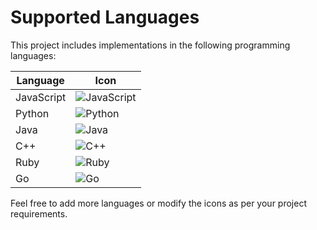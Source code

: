 # Supported Languages

This project includes implementations in the following programming languages:

| Language     | Icon                                                                 |
|--------------|----------------------------------------------------------------------|
| JavaScript   | ![JavaScript](https://img.shields.io/badge/JavaScript-323330?style=for-the-badge&logo=javascript&logoColor=F7DF1E) |
| Python       | ![Python](https://img.shields.io/badge/Python-3670A0?style=for-the-badge&logo=python&logoColor=ffdd54) |
| Java         | ![Java](https://img.shields.io/badge/Java-ED8B00?style=for-the-badge&logo=java&logoColor=white) |
| C++          | ![C++](https://img.shields.io/badge/C++-00599C?style=for-the-badge&logo=cplusplus&logoColor=white) |
| Ruby         | ![Ruby](https://img.shields.io/badge/Ruby-CC342D?style=for-the-badge&logo=ruby&logoColor=white) |
| Go           | ![Go](https://img.shields.io/badge/Go-00ADD8?style=for-the-badge&logo=go&logoColor=white) |

Feel free to add more languages or modify the icons as per your project requirements.
